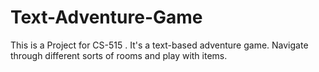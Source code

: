 # Text-Adventure-Game
This is a Project for CS-515 . It's a text-based adventure game. Navigate through different sorts of rooms and play with items. 
